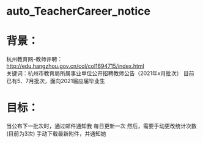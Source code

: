 # auto_TeacherCareer_notice

# 背景：  
杭州教育网-教师评聘：http://edu.hangzhou.gov.cn/col/col1694715/index.html  
关键词：杭州市教育局所属事业单位公开招聘教师公告（2021年x月批次） 
目前已有5、7月批次，面向2021届应届毕业生

# 目标：
 当公布下一批次时，通过邮件通知我
 每日更新一次
 然后，需要手动更改统计次数(目前为3次)
 手动下载最新附件，并通知她
